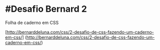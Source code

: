 #Desafio Bernard 2
=================

Folha de caderno em CSS

[http://bernarddeluna.com/css/2-desafio-de-css-fazendo-um-caderno-em-css/] (http://bernarddeluna.com/css/2-desafio-de-css-fazendo-um-caderno-em-css/)